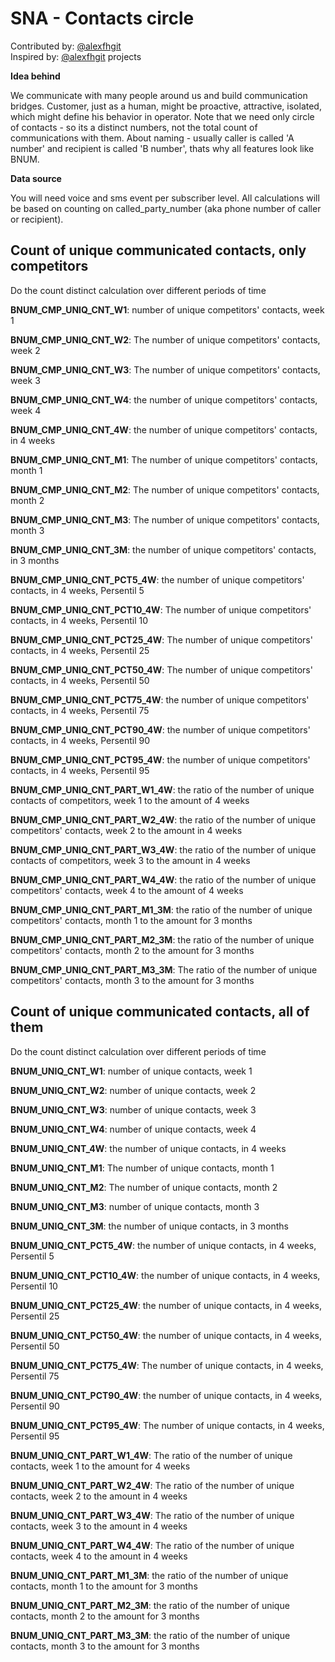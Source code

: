 # SNA - Contacts circle

Contributed by: [@alexfhgit](https://github.com/alexfhgit)<br> 
Inspired by: [@alexfhgit](https://github.com/alexfhgit) projects <br>

**Idea behind**

We communicate with many people around us and build communication bridges. Customer, just as a human, might be proactive, attractive, isolated, which might define his behavior in operator. Note that we need only circle of contacts - so its a distinct numbers, not the total count of communications with them. About naming - usually caller is called 'A number' and recipient is called 'B number', thats why all features look like BNUM.

**Data source**

You will need voice and sms event per subscriber level. All calculations will be based on counting on called_party_number (aka phone number of caller or recipient).

## Count of unique communicated contacts, only competitors
Do the count distinct calculation over different periods of time

**BNUM_CMP_UNIQ_CNT_W1**:	number of unique competitors' contacts, week 1

**BNUM_CMP_UNIQ_CNT_W2**:	The number of unique competitors' contacts, week 2

**BNUM_CMP_UNIQ_CNT_W3**:	The number of unique competitors' contacts, week 3

**BNUM_CMP_UNIQ_CNT_W4**:	the number of unique competitors' contacts, week 4

**BNUM_CMP_UNIQ_CNT_4W**:	the number of unique competitors' contacts, in 4 weeks

**BNUM_CMP_UNIQ_CNT_M1**:	The number of unique competitors' contacts, month 1

**BNUM_CMP_UNIQ_CNT_M2**:	The number of unique competitors' contacts, month 2

**BNUM_CMP_UNIQ_CNT_M3**:	The number of unique competitors' contacts, month 3

**BNUM_CMP_UNIQ_CNT_3M**:	the number of unique competitors' contacts, in 3 months

**BNUM_CMP_UNIQ_CNT_PCT5_4W**:	the number of unique competitors' contacts, in 4 weeks, Persentil 5

**BNUM_CMP_UNIQ_CNT_PCT10_4W**:	The number of unique competitors' contacts, in 4 weeks, Persentil 10

**BNUM_CMP_UNIQ_CNT_PCT25_4W**:	The number of unique competitors' contacts, in 4 weeks, Persentil 25

**BNUM_CMP_UNIQ_CNT_PCT50_4W**:	The number of unique competitors' contacts, in 4 weeks, Persentil 50

**BNUM_CMP_UNIQ_CNT_PCT75_4W**:	the number of unique competitors' contacts, in 4 weeks, Persentil 75

**BNUM_CMP_UNIQ_CNT_PCT90_4W**:	the number of unique competitors' contacts, in 4 weeks, Persentil 90

**BNUM_CMP_UNIQ_CNT_PCT95_4W**:	the number of unique competitors' contacts, in 4 weeks, Persentil 95

**BNUM_CMP_UNIQ_CNT_PART_W1_4W**:	the ratio of the number of unique contacts of competitors, week 1 to the amount of 4 weeks

**BNUM_CMP_UNIQ_CNT_PART_W2_4W**:	the ratio of the number of unique competitors' contacts, week 2 to the amount in 4 weeks

**BNUM_CMP_UNIQ_CNT_PART_W3_4W**:	the ratio of the number of unique contacts of competitors, week 3 to the amount in 4 weeks

**BNUM_CMP_UNIQ_CNT_PART_W4_4W**:	the ratio of the number of unique competitors' contacts, week 4 to the amount of 4 weeks

**BNUM_CMP_UNIQ_CNT_PART_M1_3M**:	the ratio of the number of unique competitors' contacts, month 1 to the amount for 3 months

**BNUM_CMP_UNIQ_CNT_PART_M2_3M**:	the ratio of the number of unique competitors' contacts, month 2 to the amount for 3 months

**BNUM_CMP_UNIQ_CNT_PART_M3_3M**:	The ratio of the number of unique competitors' contacts, month 3 to the amount for 3 months


## Count of unique communicated contacts, all of them
Do the count distinct calculation over different periods of time

**BNUM_UNIQ_CNT_W1**:	number of unique contacts, week 1

**BNUM_UNIQ_CNT_W2**:	number of unique contacts, week 2

**BNUM_UNIQ_CNT_W3**:	number of unique contacts, week 3

**BNUM_UNIQ_CNT_W4**:	number of unique contacts, week 4

**BNUM_UNIQ_CNT_4W**:	the number of unique contacts, in 4 weeks

**BNUM_UNIQ_CNT_M1**:	The number of unique contacts, month 1

**BNUM_UNIQ_CNT_M2**:	The number of unique contacts, month 2

**BNUM_UNIQ_CNT_M3**:	number of unique contacts, month 3

**BNUM_UNIQ_CNT_3M**:	the number of unique contacts, in 3 months

**BNUM_UNIQ_CNT_PCT5_4W**:	the number of unique contacts, in 4 weeks, Persentil 5

**BNUM_UNIQ_CNT_PCT10_4W**:	the number of unique contacts, in 4 weeks, Persentil 10

**BNUM_UNIQ_CNT_PCT25_4W**:	the number of unique contacts, in 4 weeks, Persentil 25

**BNUM_UNIQ_CNT_PCT50_4W**:	the number of unique contacts, in 4 weeks, Persentil 50

**BNUM_UNIQ_CNT_PCT75_4W**:	The number of unique contacts, in 4 weeks, Persentil 75

**BNUM_UNIQ_CNT_PCT90_4W**:	the number of unique contacts, in 4 weeks, Persentil 90

**BNUM_UNIQ_CNT_PCT95_4W**:	The number of unique contacts, in 4 weeks, Persentil 95

**BNUM_UNIQ_CNT_PART_W1_4W**:	The ratio of the number of unique contacts, week 1 to the amount for 4 weeks

**BNUM_UNIQ_CNT_PART_W2_4W**:	The ratio of the number of unique contacts, week 2 to the amount in 4 weeks

**BNUM_UNIQ_CNT_PART_W3_4W**:	The ratio of the number of unique contacts, week 3 to the amount in 4 weeks

**BNUM_UNIQ_CNT_PART_W4_4W**:	The ratio of the number of unique contacts, week 4 to the amount in 4 weeks

**BNUM_UNIQ_CNT_PART_M1_3M**:	the ratio of the number of unique contacts, month 1 to the amount for 3 months

**BNUM_UNIQ_CNT_PART_M2_3M**:	the ratio of the number of unique contacts, month 2 to the amount for 3 months

**BNUM_UNIQ_CNT_PART_M3_3M**:	the ratio of the number of unique contacts, month 3 to the amount for 3 months

